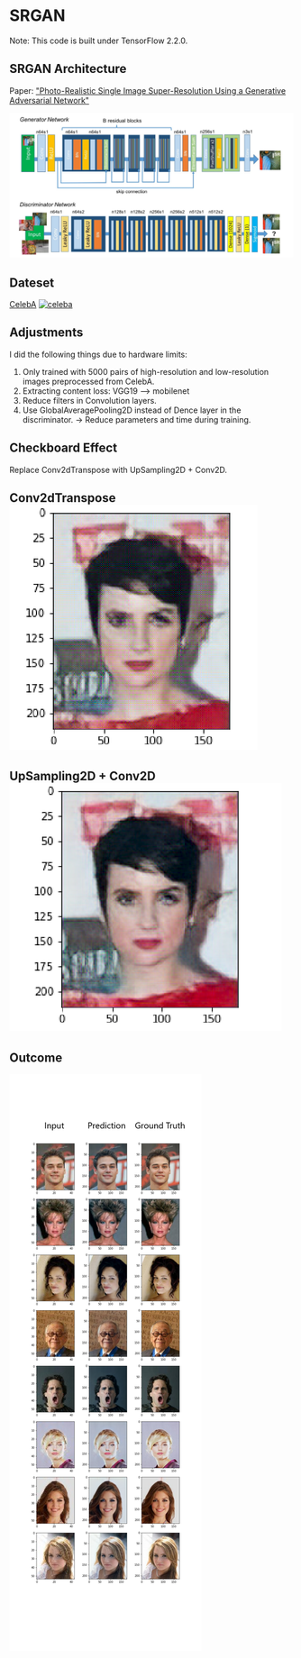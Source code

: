 # SRGAN

Note: This code is built under TensorFlow 2.2.0.

## SRGAN Architecture

Paper: ["Photo-Realistic Single Image Super-Resolution Using a Generative Adversarial Network"](https://arxiv.org/abs/1609.04802)

[![architecture](./pngs/model_architecture.png)](https://arxiv.org/abs/1609.04802)

## Dateset

[CelebA](http://mmlab.ie.cuhk.edu.hk/projects/CelebA.html)
[![celeba](./pngs/CelebA.png)](http://mmlab.ie.cuhk.edu.hk/projects/CelebA.html)

## Adjustments

I did the following things due to hardware limits:
1. Only trained with 5000 pairs of high-resolution and low-resolution images preprocessed from CelebA.
2. Extracting content loss: VGG19 --> mobilenet
3. Reduce filters in Convolution layers.
4. Use GlobalAveragePooling2D instead of Dence layer in the discriminator.
   -> Reduce parameters and time during training.

## Checkboard Effect

Replace Conv2dTranspose with UpSampling2D + Conv2D.

Conv2dTranspose ![checkboard1](./pngs/checkboard_effect.png)
--------------------------------------------------------------
UpSampling2D + Conv2D ![checkboard2](./pngs/checkboard_effect2.png)
--------------------------------------------------------------------
## Outcome

![outcome](./pngs/output.png)

